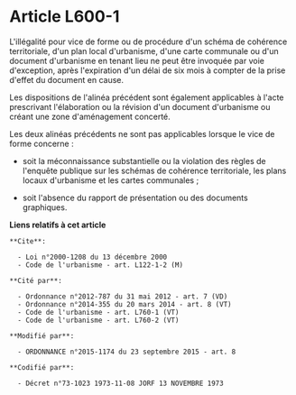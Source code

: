 # Article L600-1

L'illégalité pour vice de forme ou de procédure d'un schéma de cohérence territoriale, d'un plan local d'urbanisme, d'une
carte communale ou d'un document d'urbanisme en tenant lieu ne peut être invoquée par voie d'exception, après l'expiration
d'un délai de six mois à compter de la prise d'effet du document en cause. 

Les dispositions de l'alinéa précédent sont également applicables à l'acte prescrivant l'élaboration ou la révision d'un
document d'urbanisme ou créant une zone d'aménagement concerté. 

Les deux alinéas précédents ne sont pas applicables lorsque le vice de forme concerne :

- soit la méconnaissance substantielle ou la violation des règles de l'enquête publique sur les schémas de cohérence
territoriale, les plans locaux d'urbanisme et les cartes communales ;

- soit l'absence du rapport de présentation ou des documents graphiques.

**Liens relatifs à cet article**

	**Cite**:

	  - Loi n°2000-1208 du 13 décembre 2000
	  - Code de l'urbanisme - art. L122-1-2 (M)

	**Cité par**:

	  - Ordonnance n°2012-787 du 31 mai 2012 - art. 7 (VD)
	  - Ordonnance n°2014-355 du 20 mars 2014 - art. 8 (VT)
	  - Code de l'urbanisme - art. L760-1 (VT)
	  - Code de l'urbanisme - art. L760-2 (VT)

	**Modifié par**:

	  - ORDONNANCE n°2015-1174 du 23 septembre 2015 - art. 8

	**Codifié par**:

	  - Décret n°73-1023 1973-11-08 JORF 13 NOVEMBRE 1973
